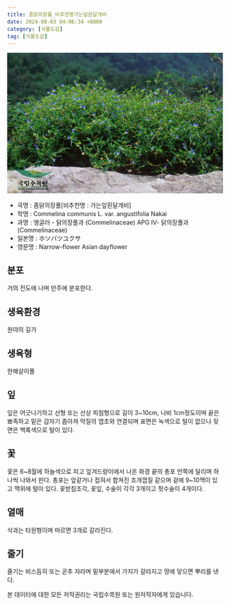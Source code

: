 ```yaml
---
title: 좀닭의장풀_비추천명가는잎흰달개비
date: 2024-08-03 04:06:34 +0800
category: [식물도감]
tag: [식물도감]
---
```




![좀닭의장풀[비추천명 : 가는잎흰달개비]](/assets/img/fileUpload/plants/basic/Commelinaceae/Commelina/5828/5828_1_th2.jpg)
- 국명 : 좀닭의장풀[비추천명 : 가는잎흰달개비]
- 학명 : Commelina communis L. var. angustifolia Nakai
- 과명 : 앵글러 - 닭의장풀과 (Commelinaceae) APG Ⅳ- 닭의장풀과 (Commelinaceae)
- 일본명 : ホソバツユクサ
- 영문명 : Narrow-flower Asian dayflower


## 분포
거의 전도에 나며 만주에 분포한다.
## 생육환경
원야의 길가
## 생육형
한해살이풀 
## 잎
잎은 어긋나기하고 선형 또는 선상 피침형으로 길이 3~10cm, 나비 1cm정도이며 끝은 뾰족하고 밑은 갑자기 좁아져 막질의 엽초와 연결되며 표면은 녹색으로 털이 없으나 뒷면은 백록색으로 털이 있다.
## 꽃
꽃은 6~8월에 하늘색으로 피고 잎겨드랑이에서 나온 화경 끝의 총포 안쪽에 달리며 하나씩 나와서 핀다. 총포는 앞같거나 접혀서 합쳐진 조개껍질 같으며 겉에 9~10맥이 있고 맥위에 털이 있다. 꽃받침조각, 꽃잎, 수술이 각각 3개이고 헛수술이 4개이다.
## 열매
삭과는 타원형이며 마르면 3개로 갈라진다.
## 줄기
줄기는 비스듬히 또는 곧추 자라며 밑부분에서 가지가 갈라지고 땅에 닿으면 뿌리를 낸다.






본 데이터에 대한 모든 저작권리는 국립수목원 또는 원저작자에게 있습니다.
